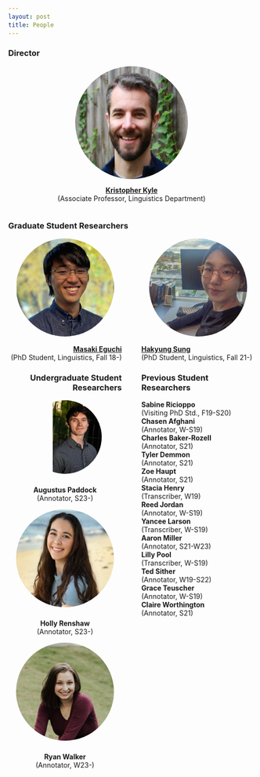```yaml
---
layout: post
title: People
---
```


### Director

<div style="display: flex; flex-direction: column; align-items: center;">
  <div style="height: 230px; width: 230px; overflow: hidden; border-radius: 50%;">
    <img src="images/Kyle_Bio.jpg" style="height: 100%;">
  </div>
  <p style="text-align: center;">
    <a href="https://kristopherkyle.github.io/professional-webpage/" target="_blank">
      <strong>Kristopher Kyle</strong>
    </a><br>(Associate Professor, Linguistics Department)
  </p>
</div>

### Graduate Student Researchers

<div style="display: flex; justify-content: center;">
  <div style="flex: 1; padding-right: 20px; text-align: right;">
    <a href="https://masakieguchi.weebly.com/about-me.html" target="_blank">
      <div style="height: 200px; width: 200px; overflow: hidden; border-radius: 50%; margin: 0 auto;">
        <img src="images/masaki_2023-edit.jpg" style="height: 100%;">
      </div>
    <br>
    <strong>Masaki Eguchi</strong>
    <br>
    </a>
    <span>(PhD Student, Linguistics, Fall 18-)</span>
  </div>
  <div style="flex: 1; padding-left: 20px; text-align: left;">
    <a href="https://hksung.github.io/" target="_blank">
      <div style="height: 200px; width: 200px; overflow: hidden; border-radius: 50%; margin: 0 auto;">
        <img src="images/hakyung_bio_pic.jpeg" style="height: 100%;">
      </div>
    <br>
    <strong>Hakyung Sung</strong>
    <br>
    </a>      
    <span>(PhD Student, Linguistics, Fall 21-)</span>
  </div>
</div>

<div style="display: flex;">
  <div style="flex: 1; padding-right: 20px; text-align: right;">
    <h3>Undergraduate Student Researchers</h3>
    <div style="display: flex; flex-direction: column; align-items: center;">
      <div style="height: 150px; width: 150px; overflow: hidden; border-radius: 50%; margin-bottom: 10px;">
        <img src="/images/gus.jpeg" style="height: 100%;">
      </div>
      <p style="text-align: center;">
        <strong>Augustus Paddock</strong><br>
        (Annotator, S23-)
      </p>
    </div>
    <div style="display: flex; flex-direction: column; align-items: center;">
      <div style="height: 200px; width: 200px; overflow: hidden; border-radius: 50%; margin-bottom: 10px;">
        <img src="/images/holly.jpg" style="height: 100%;">
      </div>
      <p style="text-align: center;">
        <strong>Holly Renshaw</strong><br>
        (Annotator, S23-)
      </p>
    </div>
    <div style="display: flex; flex-direction: column; align-items: center;">
      <div style="height: 200px; width: 200px; overflow: hidden; border-radius: 50%; margin-bottom: 10px;">
        <img src="/images/ryan.jpg" style="height: 100%;">
      </div>
      <p style="text-align: center;">
        <strong>Ryan Walker</strong><br>
        (Annotator, W23-)
      </p>
    </div>
  </div>

   <div style="flex: 1; padding-left: 20px; text-align: left;">
     <h3>Previous Student Researchers</h3>
     <p>
      <strong>Sabine Ricioppo</strong><br>
      (Visiting PhD Std., F19-S20)<br>
      <strong>Chasen Afghani</strong><br>
      (Annotator, W-S19)<br>
      <strong>Charles Baker-Rozell</strong><br>
      (Annotator, S21)<br>
      <strong>Tyler Demmon</strong><br>
      (Annotator, S21)<br>
      <strong>Zoe Haupt</strong><br>
      (Annotator, S21)<br>
      <strong>Stacia Henry</strong><br>
      (Transcriber, W19)<br>
      <strong>Reed Jordan</strong><br>
      (Annotator, W-S19)<br>
      <strong>Yancee Larson</strong><br>
      (Transcriber, W-S19)<br>
      <strong>Aaron Miller</strong><br>
      (Annotator, S21-W23)<br>
      <strong>Lilly Pool</strong><br>
      (Transcriber, W-S19)<br>
      <strong>Ted Sither</strong><br>
      (Annotator, W19-S22)<br>
      <strong>Grace Teuscher</strong><br> 
      (Annotator, W-S19)<br>
      <strong>Claire Worthington</strong><br> 
      (Annotator, S21)<br>
    </p>
  </div>
</div>
